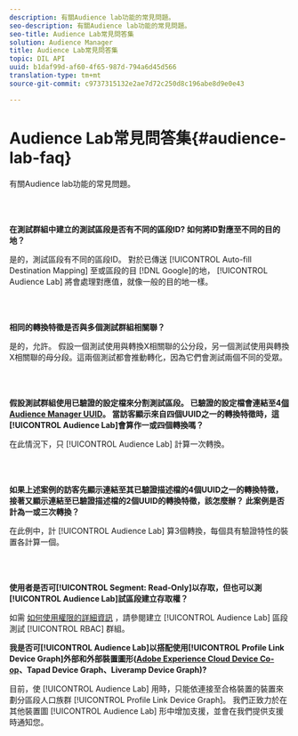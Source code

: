 ```yaml
---
description: 有關Audience lab功能的常見問題。
seo-description: 有關Audience lab功能的常見問題。
seo-title: Audience Lab常見問答集
solution: Audience Manager
title: Audience Lab常見問答集
topic: DIL API
uuid: b1daf99d-af60-4f65-987d-794a6d45d566
translation-type: tm+mt
source-git-commit: c9737315132e2ae7d72c250d8c196abe8d9e0e43

---
```



# Audience Lab常見問答集{#audience-lab-faq}

有關Audience lab功能的常見問題。

<!-- 

audience-lab-faq.xml

 -->

<br> 

**在測試群組中建立的測試區段是否有不同的區段ID? 如何將ID對應至不同的目的地？**

是的，測試區段有不同的區段ID。 對於已傳送 [!UICONTROL Auto-fill Destination Mapping] 至或區段的目 [!DNL Google]的地， [!UICONTROL Audience Lab] 將會處理對應值，就像一般的目的地一樣。

<br> 

**相同的轉換特徵是否與多個測試群組相關聯？**

是的，允許。 假設一個測試使用與轉換X相關聯的公分段，另一個測試使用與轉換X相關聯的母分段。這兩個測試都會推動轉化，因為它們會測試兩個不同的受眾。

<br> 

**假設測試群組使用已驗證的設定檔來分割測試區段。 已驗證的設定檔會連結至4[個Audience Manager UUID](../reference/ids-in-aam.md)。 當訪客顯示來自四個UUID之一的轉換特徵時，這[!UICONTROL Audience Lab]會算作一或四個轉換嗎？**

在此情況下，只 [!UICONTROL Audience Lab] 計算一次轉換。

<br> 

**如果上述案例的訪客先顯示連結至其已驗證描述檔的4個UUID之一的轉換特徵，接著又顯示連結至已驗證描述檔的2個UUID的轉換特徵，該怎麼辦？ 此案例是否計為一或三次轉換？**

在此例中，計 [!UICONTROL Audience Lab] 算3個轉換，每個具有驗證特性的裝置各計算一個。

<br> 

**使用者是否可[!UICONTROL Segment: Read-Only]以存取，但也可以測[!UICONTROL Audience Lab]試區段建立存取權？**

如需 [如何使用權限的詳細資訊](../features/audience-lab/audience-lab-manage-test-groups.md#create-test-groups) ，請參閱建立 [!UICONTROL Audience Lab] 區段測試 [!UICONTROL RBAC] 群組。

**我是否可[!UICONTROL Audience Lab]以搭配使用[!UICONTROL Profile Link Device Graph]外部和外部裝置圖形([Adobe Experience Cloud Device Co-op](https://marketing.adobe.com/resources/help/en_US/mcdc/mcdc-overview.html)、Tapad Device Graph、Liveramp Device Graph)?**

目前，使 [!UICONTROL Audience Lab] 用時，只能依連接至合格裝置的裝置來劃分區段人口族群 [!UICONTROL Profile Link Device Graph]。 我們正致力於在其他裝置圖 [!UICONTROL Audience Lab] 形中增加支援，並會在我們提供支援時通知您。
